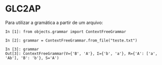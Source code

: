 # GLC2AP
Para utilizar a gramática a partir de um arquivo:
```jupyter
In [1]: from objects.grammar import ContextFreeGrammar

In [2]: grammar = ContextFreeGrammar.from_file("teste.txt")

In [3]: grammar
Out[3]: ContextFreeGrammar(V={'B', 'A'}, Σ={'b', 'a'}, R={'A': ['a', 'Ab'], 'B': 'b'}, S='A')
```
